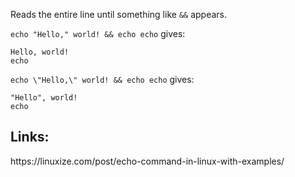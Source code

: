 Reads the entire line until something like `&&` appears. 

`echo "Hello," world! && echo echo` gives:

    Hello, world!
    echo

`echo \"Hello,\" world! && echo echo` gives:

    "Hello", world!
    echo

<h2>Links:</h2>
https://linuxize.com/post/echo-command-in-linux-with-examples/